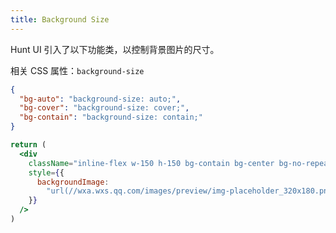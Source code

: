 ```yaml
---
title: Background Size
---
```


Hunt UI 引入了以下功能类，以控制背景图片的尺寸。

相关 CSS 属性：`background-size`

```json classes
{
  "bg-auto": "background-size: auto;",
  "bg-cover": "background-size: cover;",
  "bg-contain": "background-size: contain;"
}
```

```jsx acss
return (
  <div
    className="inline-flex w-150 h-150 bg-contain bg-center bg-no-repeat rounded-4 shadow-tp-gray-100"
    style={{
      backgroundImage:
        "url(//wxa.wxs.qq.com/images/preview/img-placeholder_320x180.png)",
    }}
  />
)
```
